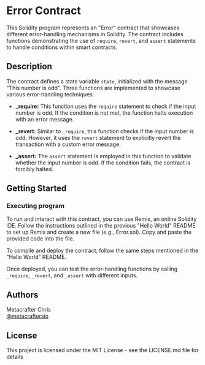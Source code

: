 # Error Contract

This Solidity program represents an "Error" contract that showcases different error-handling mechanisms in Solidity. The contract includes functions demonstrating the use of `require`, `revert`, and `assert` statements to handle conditions within smart contracts.

## Description

The contract defines a state variable `state`, initialized with the message "This number is odd". Three functions are implemented to showcase various error-handling techniques:

- **_require:** This function uses the `require` statement to check if the input number is odd. If the condition is not met, the function halts execution with an error message.

- **_revert:** Similar to `_require`, this function checks if the input number is odd. However, it uses the `revert` statement to explicitly revert the transaction with a custom error message.

- **_assert:** The `assert` statement is employed in this function to validate whether the input number is odd. If the condition fails, the contract is forcibly halted.

## Getting Started

### Executing program

To run and interact with this contract, you can use Remix, an online Solidity IDE. Follow the instructions outlined in the previous "Hello World" README to set up Remix and create a new file (e.g., Error.sol). Copy and paste the provided code into the file.

To compile and deploy the contract, follow the same steps mentioned in the "Hello World" README.

Once deployed, you can test the error-handling functions by calling `_require`, `_revert`, and `_assert` with different inputs.

## Authors

Metacrafter Chris  
[@metacraftersio](https://twitter.com/metacraftersio)

## License

This project is licensed under the MIT License - see the LICENSE.md file for details
